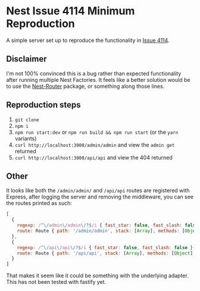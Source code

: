 # Nest Issue 4114 Minimum Reproduction

A simple server set up to reproduce the functionality in [Issue 4114](https://github.com/nestjs/nest/issues/4114).

## Disclaimer

I'm not 100% convinced this is a bug rather than expected functionality after running multiple Nest Factories. It feels like a better solution would be to use the [Nest-Router](https://github.com/nestjsx/nest-router) package, or something along those lines.

## Reproduction steps

1) `git clone`
2) `npm i`
3) `npm run start:dev` or `npm run build && npm run start` (or the `yarn` variants)
4) `curl http://localhost:3000/admin/admin` and view the `admin get` returned
5) `curl http://localhost:3000/api/api` and view the 404 returned

## Other

It looks like both the `/admin/admin/` and `/api/api` routes are registered with Express, after logging the server and removing the middleware, you can see the routes printed as such:

```js
[
  {
    regexp: /^\/admin\/admin\/?$/i { fast_star: false, fast_slash: false },
    route: Route { path: '/admin/admin', stack: [Array], methods: [Object] }
  },
  {
    regexp: /^\/api\/api\/?$/i { fast_star: false, fast_slash: false },
    route: Route { path: '/api/api', stack: [Array], methods: [Object] }
  }
]
```

That makes it seem like it could be something with the underlying adapter. This has not been tested with fastify yet.